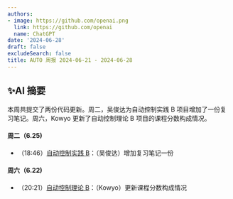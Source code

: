 ```yaml
---
authors:
- image: https://github.com/openai.png
  link: https://github.com/openai
  name: ChatGPT
date: '2024-06-28'
draft: false
excludeSearch: false
title: AUTO 周报 2024-06-21 - 2024-06-28
---
```


## ✨AI 摘要

本周共提交了两份代码更新。周二，吴俊达为自动控制实践 B 项目增加了一份复习笔记。周六，Kowyo 更新了自动控制理论 B 项目的课程分数构成情况。

#### 周二（6.25) 

- （18:46）[自动控制实践 B](https://github.com/HITSZ-OpenAuto/AUTO3002B)：（吴俊达）增加复习笔记一份

#### 周六（6.22) 

- （20:21）[自动控制理论 B](https://github.com/HITSZ-OpenAuto/AUTO3001B)：（Kowyo）更新课程分数构成情况

